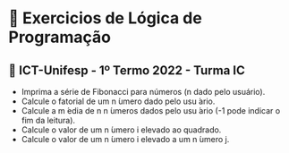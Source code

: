# 💾 Exercicios de Lógica de Programação
## 🦖 ICT-Unifesp - 1º Termo 2022 - Turma IC

- Imprima a série de Fibonacci para números (n dado pelo usuário).
- Calcule o fatorial de um n ́umero dado pelo usu ́ario.
- Calcule a m ́edia de n n ́umeros dados pelo usu ́ario (-1 pode indicar o fim da leitura).
- Calcule o valor de um n ́umero i elevado ao quadrado.
- Calcule o valor de um n ́umero i elevado a um n ́umero j.
